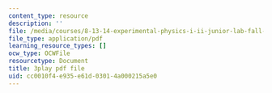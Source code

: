 ```yaml
---
content_type: resource
description: ''
file: /media/courses/8-13-14-experimental-physics-i-ii-junior-lab-fall-2016-spring-2017/cc0010f4e935e61d03014a000215a5e0_pGqJkKxpBl0.pdf
file_type: application/pdf
learning_resource_types: []
ocw_type: OCWFile
resourcetype: Document
title: 3play pdf file
uid: cc0010f4-e935-e61d-0301-4a000215a5e0
---
```

